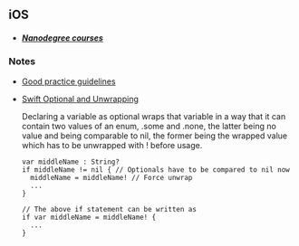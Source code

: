 ## iOS

 - ##### [Nanodegree courses](https://github.com/mikesprague/udacity-nanodegrees#ios-developer-nanodegree)

### Notes

- [Good practice guidelines](https://github.com/futurice/ios-good-practices)

- [Swift Optional and Unwrapping](https://stackoverflow.com/a/24026093)

  Declaring a variable as optional wraps that variable in a way that it can contain two values of an enum, .some and .none, the latter being no value and being comparable to nil, the former being the wrapped value which has to be unwrapped with ! before usage.

  ```
  var middleName : String?
  if middleName != nil { // Optionals have to be compared to nil now
    middleName = middleName! // Force unwrap
    ...
  }

  // The above if statement can be written as
  if var middleName = middleName! {
    ...
  }
  ```
